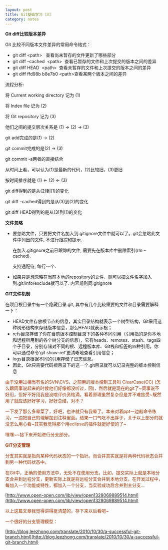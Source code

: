 ```yaml
---
layout: post
title: Git基础学习（三）
category: notes
---
```


**Git diff比较版本差异**

Git 比较不同版本文件差异的常用命令格式：

*   git diff &lt;path&gt; &nbsp; 查看尚未暂存的文件更新了哪些部分
*   git diff –cached&nbsp; &lt;path&gt;&nbsp; 查看已暂存的文件和上次提交的版本之间的差异
*   git diff HEAD&nbsp; &lt;path&gt;&nbsp; 查看未暂存的文件和上次提交的版本之间的差异
*   git diff ffd98b b8e7b0 &lt;path&gt;查看某两个版本之间的差异

流程分析:

将 Current working directory 记为 (1)

将 Index file 记为 (2)

将 Git repository 记为 (3)

他们之间的提交层次关系是 (1) -&gt; (2) -&gt; (3)

git add完成的是(1) -&gt; (2)

git commit完成的是(2) -&gt; (3)

git commit -a两者的直接结合

从时间上看，可以认为(1)是最新的代码，(2)比较旧，(3)更旧

按时间排序就是 (1) &lt;- (2) &lt;- (3)

git diff得到的是从(2)到(1)的变化

git diff –cached得到的是从(3)到(2)的变化

git diff HEAD得到的是从(3)到(1)的变化

**文件忽略**

*   要忽略文件，只要把文件名加入到.gitignore文件中就可以了。git会忽略此文件中列出的文件, 不进行跟踪和提示.

    在加入.gitignore之前已跟踪的文件, 需要先在版本库中删除索引(rm –cached).

    支持通配符, 每行一个.
*   如果只是想忽略在当前本地的repository的文件，则可以把文件名字加入到.git/info/exclude就可以了. 内容规则同.gitignore

**GIT文件机制**

在项目根目录中有一个隐藏目录.git, 其中有几个比较重要的文件和目录需要解释一下：

*   HEAD文件存放根节点的信息，其实目录结构就表示一个树型结构，Git采用这种树形结构来存储版本信息，那么HEAD就表示根；
*   refs目录存储了你在当前版本控制目录下的各种不同引用（引用指的是你本地和远程所用到的各个树分支的信息），它有heads、remotes、stash、tags四个子目录，分别存储对不同的根、远程版本库、Git栈和标签的四种引用，你可以通过命令’git show-ref’更清晰地查看引用信息；
*   logs目录根据不同的引用存储了日志信息。
*   因此，Git只需要代码根目录下的这一个.git目录就可以记录完整的版本控制信息

<span style="color: #993300;">由于没用过相当有名的SVN\CVS，之前用的版本控制工具叫&nbsp;ClearCase(CC) (怎么跟同事说起来的时候他们好像都没听过，囧)，然后就是现在的git了~同事说不好用，但好不好用我是没啥评价资格滴，看着原理虽然复杂但是并不难接受~既然用了就应该好好学习，好好总结，对不？</span>

<span style="color: #993300;">一下发了那么多晕菜了，好吧，也许就只有我晕了。本来对着ppt一边敲命令练习，一边把自己的理解加到注释里面。结果一口气吃不出胖子，关于以上部分的就没怎么用心看~其实我觉得那个用eclipse的插件就挺好使的了~</span>

<span style="color: #993300;">嘿嘿~~接下来开始进行分支部分。</span>

<span style="color: #993300;">**GIT分支管理**</span>

<span style="color: #993300;">分支其实就是指向某种代码状态的一个指针。而合并其实就是将两种代码状态合并到另一种代码状态中。</span>

<span style="color: #993300;">在Git中，正确的使用方法中，无处不在使用分支。比如，提交实际上就是本地分支合并到远程分支，更新实际上就是将远程分支合并到本地分支，在开发过程中，每加入一个功能或特性，都加入一个分支，当实验成功后合并到主分支…</span>

[http://www.open-open.com/lib/view/open1328069889514.html](http://www.open-open.com/lib/view/open1328069889514.html)

<span style="color: #993300;">以上这篇文章我觉得讲得挺清楚的，存下来以后看吧~</span>

<span style="color: #993300;">一个很好的分支管理模型：</span>

[http://blog.leezhong.com/translate/2010/10/30/a-successful-git-branch.html](http://blog.leezhong.com/translate/2010/10/30/a-successful-git-branch.html)
